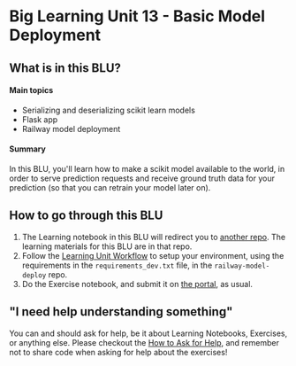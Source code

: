 # Big Learning Unit 13 - Basic Model Deployment

## What is in this BLU?

#### Main topics

- Serializing and deserializing scikit learn models
- Flask app
- Railway model deployment

#### Summary

In this BLU, you'll learn how to make a scikit model available to the world, in order to serve prediction requests and receive ground truth data for your prediction (so that you can retrain your model later on).


## How to go through this BLU

1. The Learning notebook in this BLU will redirect you to [another repo](https://github.com/LDSSA/railway-model-deploy). The learning materials for this BLU are in that repo.
1. Follow the [Learning Unit Workflow](https://github.com/LDSSA/batch7-students#learning-unit-workflow) to setup your environment, using the requirements in the `requirements_dev.txt` file, in the `railway-model-deploy` repo.
1. Do the Exercise notebook, and submit it on [the portal](https://portal.lisbondatascience.org), as usual.


## "I need help understanding something"

You can and should ask for help, be it about Learning Notebooks, Exercises, or anything else. Please checkout the [How to Ask for Help](https://ldssa.github.io/wiki/Starters%20Academy%20(LDSSA)/How-to-ask-for-and-give-help/), and remember not to share code when asking for help about the exercises!

